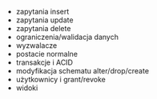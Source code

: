 - zapytania insert
- zapytania update
- zapytania delete
- ograniczenia/walidacja danych
- wyzwalacze
- postacie normalne
- transakcje i ACID
- modyfikacja schematu alter/drop/create
- użytkownicy i grant/revoke
- widoki
